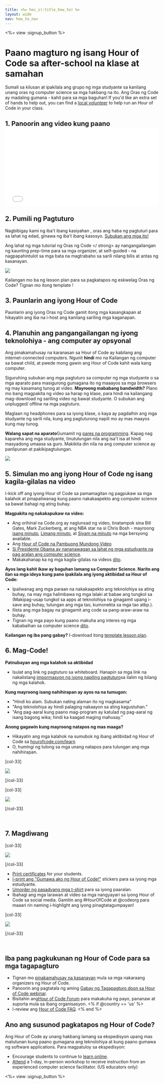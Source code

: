 ```yaml
---
title: <%= hoc_s(:title_how_to) %>
layout: wide
nav: how_to_nav
---
```

<%= view :signup_button %>

# Paano magturo ng isang Hour of Code sa after-school na klase at samahan

Sumali sa kilusan at ipakilala ang grupo ng mga studyante sa kanilang unang oras ng computer science sa mga hakbang na ito. Ang Oras ng Code ay madaling gumana - kahit para sa mga baguhan! If you'd like an extra set of hands to help out, you can find a [local volunteer](<%= codeorg_url('/volunteer/local') %>) to help run an Hour of Code in your class.

## 1. Panoorin ang video kung paano <iframe width="500" height="255" src="//www.youtube.com/embed/SrnvvWDm73k" frameborder="0" allowfullscreen mark="crwd-mark"></iframe> 

## 2. Pumili ng Pagtuturo

Nagbibigay kami ng iba't ibang kasiyahan , oras ang haba ng pagtuturi para sa lahat ng edad, ginawa ng iba't ibang kasosyo. [Subukan ang mga ito!](<%= resolve_url('/learn') %>)</p> 

Ang lahat ng mga tutorial ng Oras ng Code </ strong> ay nangangailangan ng kaunting prep-time para sa mga organizer, at self-guided - na nagpapahintulot sa mga bata na magtrabaho sa sarili nilang bilis at antas ng kasanayan.

[![](/images/fit-700/tutorials.png)](<%= resolve_url('/learn') %>)

Kailangan mo ba ng lesson plan para sa pagkatapos ng eskwelag Oras ng Code? Tignan mo itong template !</p> 

## 3. Paunlarin ang iyong Hour of Code

Paunlarin ang iyong Oras ng Code gamit itong mga kasangkapan at hikayatin ang iba na i-host ang kanilang sariling mga kaganapan.</p> 

## 4. Planuhin ang pangangailangan ng iyong teknolohiya - ang computer ay opsyonal

Ang pinakamahusay na karanasan sa Hour of Code ay kabilang ang internet-connected computers. Ngunit **hindi** mo na Kailangan ng computer sa bawat child, at pwede mong gawin ang Hour of Code kahit wala kang computer.

Siguruhing subukan ang mga pagtuturo sa computer ng mga studyante o sa mga aparato para masigurong gumagana ito ng maaayos sa mga browsers ng may kasamang tunog at video. **Mayroong mababang bandwidth?** Plano mo bang magpakita ng video sa harap ng klase, para hindi na kailangang mag-download ng sariling video ng bawat studyante. O subukan ang unplugged/ offline na mga pagtuturo.

Maglaan ng headphones para sa iyong klase, o kaya ay pagdalhin ang mga studyante ng sarili nila, kung ang pagtuturong napili mo ay mas maayos kung may tunog.

**Walang sapat na aparato**Gumamit ng [pares na programming](https://www.youtube.com/watch?v=vgkahOzFH2Q). Kapag nag kapareha ang mga studyante, tinutulungan nila ang isa't isa at hindi masyadong umaasa sa guro. Makikita din nila na ang computer science ay panlipunan at pakikipagtulungan.

<img src="/images/fit-350/group_ipad.jpg" />

## 5. Simulan mo ang iyong Hour of Code ng isang kagila-gilalas na video

I-kick off ang iyong Hour of Code sa pamamagitan ng pagpukaw sa mga kalahok at pinapaliwanag kung paano nakakaapekto ang computer science sa bawat bahagi ng ating buhay.

**Magpakita ng nakakapukaw na video:**

- Ang orihinal na Code.org ay naglunsad ng video, tinatampok sina Bill Gates, Mark Zuckerberg, at ang NBA star na si Chris Bosh - mayroong [isang minuto](https://www.youtube.com/watch?v=qYZF6oIZtfc), [Limang minuto](https://www.youtube.com/watch?v=nKIu9yen5nc), at [Siyam na minuto](https://www.youtube.com/watch?v=dU1xS07N-FA) na mga bersyong available.
- Ang [Hour of Code na Pambuong Mundong Video](https://www.youtube.com/watch?v=KsOIlDT145A)
- [Si Presidente Obama ay nananawagan sa lahat ng mga estudyante na pag aralan ang computer science](https://www.youtube.com/watch?v=6XvmhE1J9PY).
- Makakahanap ka ng mga kagila-gilalas na videos [dito](https://www.youtube.com/playlist?list=PLzdnOPI1iJNfpD8i4Sx7U0y2MccnrNZuP).

**Ayos lang kahit ikaw ay baguhan lamang sa Computer Science. Narito ang ilan sa mga ideya kung pano ipakilala ang iyong aktibidad sa Hour of Code:**

- Ipaliwanag ang mga paraan na nakakaapekto ang teknolohiya sa ating buhay, na may mga halimbawa ng mga lalaki at babae ang tungkol sa (Makipag-usap tungkol sa apps at teknolohiya na ginagamit upang i-save ang buhay, tulungan ang mga tao, kumonekta sa mga tao atbp.).
- Ilista ang mga bagay na ginagamit ang code sa pang-araw-araw na buhay.
- Tignan ng mga payo kung paano makuha ang interes ng mga kababaihan sa computer science [dito](<%= resolve_url('https://code.org/girls') %>).

**Kailangan ng iba pang gabay?** I-download itong [template lesson plan](/files/AfterschoolEducatorLessonPlanOutline.docx).

## 6. Mag-Code!

**Patnubayan ang mga kalahok sa aktibidad**

- Isulat ang link ng pagtuturo sa whiteboard. Hanapin sa mga link na nakalistang [impormasyon ng iyong napiling pagtuturo](<%= resolve_url('/learn') %>)sa ilalim ng bilang ng mga kalahok.

**Kung mayroong isang nahihirapan ay ayos na na tumugon:**

- "Hindi ko alam. Subukan nating alaman ito ng magkasama"
- "Ang teknolohiya ay hindi palaging nakaayon sa ating kagustuhan."
- "Ang pag-aaral kung paano mag-program ay katulad ng pag-aaral ng isang bagong wika; hindi ka kaagad maging mahusay."

**Anong gagawin kung mayroong natapos ng mas maaga?**

- Hikayatin ang mga kalahok na sumubok ng ibang aktibidad ng Hour of Code sa [hourofcode.com/learn](<%= resolve_url('/learn') %>)
- O, humingi ng tulong sa mga unang natapos para tulungan ang mga nahihirapan.

[col-33]

![](/images/fit-250/highschoolgirls.jpeg)

[/col-33]

[col-33]

![](/images/fit-300/group_ar.jpg)

[/col-33]

<p style="clear:both">&nbsp;</p>

## 7. Magdiwang

[col-33]

![](/images/fit-300/boy-certificate.jpg)

[/col-33]

- [Print certificates](<%= codeorg_url('/certificates') %>) for your students.
- [I-print ang "Gumawa ako ng Hour of Code!"](<%= resolve_url('/promote/resources#stickers') %>) stickers para sa iyong mga estudyante.
- [Umorder ng pasadyang mga t-shirt](http://blog.code.org/post/132608499493/hour-of-code-shirts-and-more) para sa iyong paaralan.
- Ibahagi ang mga larawan at video sa mga nangyayari sa iyong Hour of Code sa social media. Gamitin ang #HourOfCode at @codeorg para maaari rin naming i-highlight ang iyong pinagtatagumpayan!

[col-33]

![](/images/fit-260/highlight-certificates.jpg)

[/col-33]

<p style="clear:both">&nbsp;</p>

## Iba pang pagkukunan ng Hour of Code para sa mga tagapagturo

- Tignan mo [pinakamahusay na kasanayan](http://www.slideshare.net/TeachCode/hour-of-code-best-practices-for-successful-educators-51273466) mula sa mga nakaraang organizers ng Hour of Code.
- Panoorin ang pagtatala ng aming [Gabay ng Tagapagturo doon sa Hour of Code webinar](https://youtu.be/EJeMeSW2-Mw).
- Bisitahin ang[Hour of Code Forum](http://forum.code.org/c/plc/hour-of-code) para makakuha ng payo, pananaw at suporta mula sa ibang organisasyon. <% if @country == 'us' %>
- I-review ang [Hour of Code FAQ](https://support.code.org/hc/en-us/categories/200147083-Hour-of-Code). <% end %>

## Ano ang susunod pagkatapos ng Hour of Code?

Ang Hour of Code ay unang hakbang lamang sa ekspedisyon upang mas matutunan kung paano gumagana ang teknolohiya at kung paano gumawa ng software applications. Para magpatuloy sa ekspedisyon:

- Encourage students to continue to [learn online](<%= codeorg_url('/learn/beyond') %>).
- [Attend](<%= codeorg_url('/professional-development-workshops') %>) a 1-day, in-person workshop to receive instruction from an experienced computer science facilitator. (US educators only)

<%= view :signup_button %>